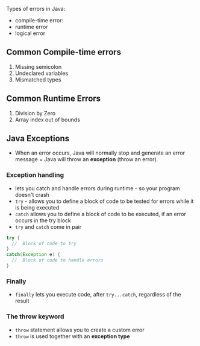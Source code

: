 
Types of errors in Java:
- compile-time error:
- runtime error
- logical error
## Common Compile-time errors
1. Missing semicolon
2. Undeclared variables 
3. Mismatched types

## Common Runtime Errors
1. Division by Zero
2. Array index out of bounds

## Java Exceptions
- When an error occurs, Java will normally stop and generate an error message = Java will throw an **exception** (throw an error).
### Exception handling
- lets you catch and handle errors during runtime - so your program doesn't crash
- `try` - allows you to define a block of code to be tested for errors while it is being executed
- `catch` allows you to define a block of code to be executed, if an error occurs in the try block
- `try` and `catch` come in pair
```java
try {
  //  Block of code to try
}
catch(Exception e) {
  //  Block of code to handle errors
}
```

### Finally
- `finally` lets you execute code, after `try...catch`, regardless of the result

### The throw keyword
- `throw` statement allows you to create a custom error
- `throw` is used together with an **exception type**

